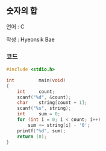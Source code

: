 ## 숫자의 합

언어 : C

작성 : Hyeonsik Bae

### 코드

```c
#include <stdio.h>

int			main(void)
{
	int		count;
	scanf("%d", &count);
	char	string[count + 1];
	scanf("%s", string);
	int		sum = 0;
	for (int i = 0; i < count; i++)
		sum += string[i] - '0';
	printf("%d", sum);
	return (0);
}
```
